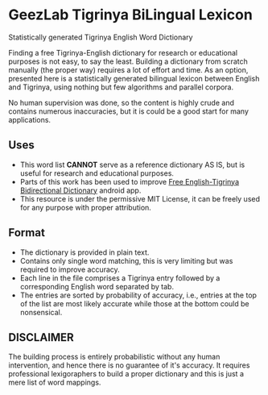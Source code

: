 # GeezLab Tigrinya BiLingual Lexicon

Statistically generated Tigrinya English Word Dictionary  

Finding a free Tigrinya-English dictionary for research or educational purposes is not easy, to say the least. Building a dictionary from scratch manually (the proper way) requires a lot of effort and time. As an option, presented here is a statistically generated bilingual lexicon between English and Tigrinya, using nothing but few algorithms and parallel corpora. 


No human supervision was done, so the content is highly crude and contains numerous inaccuracies, but it is could be a good start for many applications.


## Uses
 * This word list **CANNOT** serve as a reference dictionary AS IS, but is useful for research and educational purposes.  
 * Parts of this work has been used to improve [Free English-Tigrinya Bidirectional Dictionary](https://play.google.com/store/apps/details?id=com.geezlab.tetdic) android app.
 * This resource is under the permissive MIT License, it can be freely used for any purpose with proper attribution. 


## Format
 * The dictionary is provided in plain text.  
 * Contains only single word matching, this is very limiting but was required to improve accuracy.  
 * Each line in the file comprises a Tigrinya entry followed by a corresponding English word separated by tab.  
 * The entries are sorted by probability of accuracy, i.e., entries at the top of the list are most likely accurate while those at the bottom could be nonsensical.


## DISCLAIMER
The building process is entirely probabilistic without any human intervention, and hence there is no guarantee of it's accuracy. 
It requires professional lexigoraphers to build a proper dictionary and this is just a mere list of word mappings.
